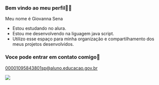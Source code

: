 ### Bem vindo ao meu perfil💋🎀

Meu nome é Giovanna Sena

- Estou estudando no alura.
- Estou me desenvolvendo na liguagem java script.
- Utilizo esse espaço para minha organização e compartilhamento dos meus projetos desenvolvidos.

### Voce pode entrar em contato comigo📧

00001095843801sp@aluno.educacao.gov.br




![](https://media.tenor.com/IIxvyrhdmJEAAAAM/love-hearts.gif)
